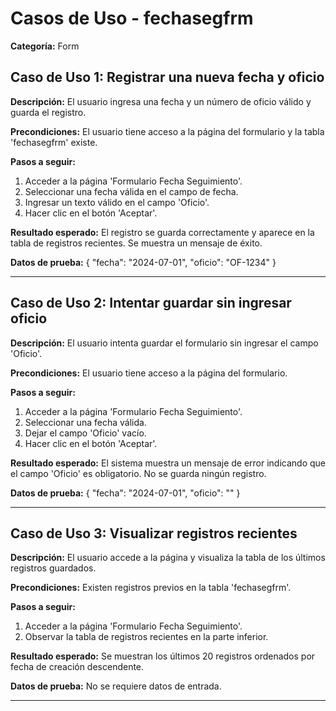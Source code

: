 # Casos de Uso - fechasegfrm

**Categoría:** Form

## Caso de Uso 1: Registrar una nueva fecha y oficio

**Descripción:** El usuario ingresa una fecha y un número de oficio válido y guarda el registro.

**Precondiciones:**
El usuario tiene acceso a la página del formulario y la tabla 'fechasegfrm' existe.

**Pasos a seguir:**
1. Acceder a la página 'Formulario Fecha Seguimiento'.
2. Seleccionar una fecha válida en el campo de fecha.
3. Ingresar un texto válido en el campo 'Oficio'.
4. Hacer clic en el botón 'Aceptar'.

**Resultado esperado:**
El registro se guarda correctamente y aparece en la tabla de registros recientes. Se muestra un mensaje de éxito.

**Datos de prueba:**
{ "fecha": "2024-07-01", "oficio": "OF-1234" }

---

## Caso de Uso 2: Intentar guardar sin ingresar oficio

**Descripción:** El usuario intenta guardar el formulario sin ingresar el campo 'Oficio'.

**Precondiciones:**
El usuario tiene acceso a la página del formulario.

**Pasos a seguir:**
1. Acceder a la página 'Formulario Fecha Seguimiento'.
2. Seleccionar una fecha válida.
3. Dejar el campo 'Oficio' vacío.
4. Hacer clic en el botón 'Aceptar'.

**Resultado esperado:**
El sistema muestra un mensaje de error indicando que el campo 'Oficio' es obligatorio. No se guarda ningún registro.

**Datos de prueba:**
{ "fecha": "2024-07-01", "oficio": "" }

---

## Caso de Uso 3: Visualizar registros recientes

**Descripción:** El usuario accede a la página y visualiza la tabla de los últimos registros guardados.

**Precondiciones:**
Existen registros previos en la tabla 'fechasegfrm'.

**Pasos a seguir:**
1. Acceder a la página 'Formulario Fecha Seguimiento'.
2. Observar la tabla de registros recientes en la parte inferior.

**Resultado esperado:**
Se muestran los últimos 20 registros ordenados por fecha de creación descendente.

**Datos de prueba:**
No se requiere datos de entrada.

---

